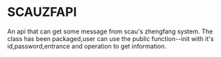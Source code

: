 SCAUZFAPI
=========
An api that can get some message from scau's zhengfang system.
The class has been packaged,user can use the public function--init with it's id,password,entrance and operation to get
information.

